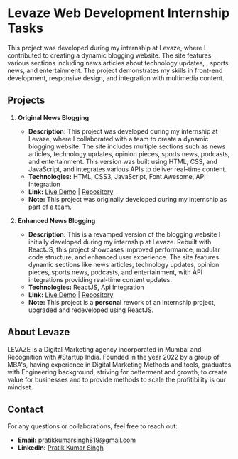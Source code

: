 # Levaze Web Development Internship Tasks

This project was developed during my internship at Levaze, where I contributed to creating a dynamic blogging website. The site features various sections including news articles about technology updates, , sports news, and entertainment. The project demonstrates my skills in front-end development, responsive design, and integration with multimedia content.

## Projects

1. **Original News Blogging**  
   - **Description:** This project was developed during my internship at Levaze, where I collaborated with a team to create a dynamic blogging website. The site includes multiple sections such as news articles, technology updates, opinion pieces, sports news, podcasts, and entertainment. This version was built using HTML, CSS, and JavaScript, and integrates various APIs to deliver real-time content.
   - **Technologies:** HTML, CSS3, JavaScript, Font Awesome, API Integration  
   - **Link:** [Live Demo](https://news-blogging-3dbfb0.netlify.app/) | [Repository](https://github.com/PratikKumarSingh2503/Levaze-Web-Development-Internship/tree/main/1.Original%20News%20Blogging)
   - **Note:** This project was originally developed during my internship as part of a team.

3. **Enhanced News Blogging**  
   - **Description:** This is a revamped version of the blogging website I initially developed during my internship at Levaze. Rebuilt with ReactJS, this project showcases improved performance, modular code structure, and enhanced user experience. The site features dynamic sections like news articles, technology updates, opinion pieces, sports news, podcasts, and entertainment, with API integrations providing real-time content updates.
   - **Technologies:** ReactJS, Api Integration  
   - **Link:** [Live Demo](https://news-blogging.vercel.app/) | [Repository](https://github.com/PratikKumarSingh2503/Levaze-Web-Development-Internship/tree/main/2.Enhanced%20News%20Blogging)
   - **Note:** This project is a **personal** rework of an internship project, upgraded and redeveloped using ReactJS.
  
## About Levaze

LEVAZE is a Digital Marketing agency incorporated in Mumbai and Recognition with #Startup India. Founded in the year 2022 by a group of MBA's, having experience in Digital Marketing Methods and tools, graduates with Engineering background, striving for betterment and growth, to create value for businesses and to provide methods to scale the profitibility is our mindset.

## Contact

For any questions or collaborations, feel free to reach out:

- **Email:** [pratikkumarsingh819@gmail.com](mailto:pratikkumarsingh819@gmail.com)
- **LinkedIn:** [Pratik Kumar Singh](https://www.linkedin.com/in/pratik-kumar-singh-aa6746221/)
